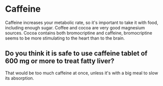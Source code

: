 # Caffeine

Caffeine increases your metabolic rate, so it's important to take it with food, including enough sugar. Coffee and cocoa are very good magnesium sources. Cocoa contains both bromocriptine and caffeine, bromocriptine seems to be more stimulating to the heart than to the brain.

## Do you think it is safe to use caffeine tablet of 600 mg or more to treat fatty liver?
That would be too much caffeine at once, unless it's with a big meal to slow its absorption.
